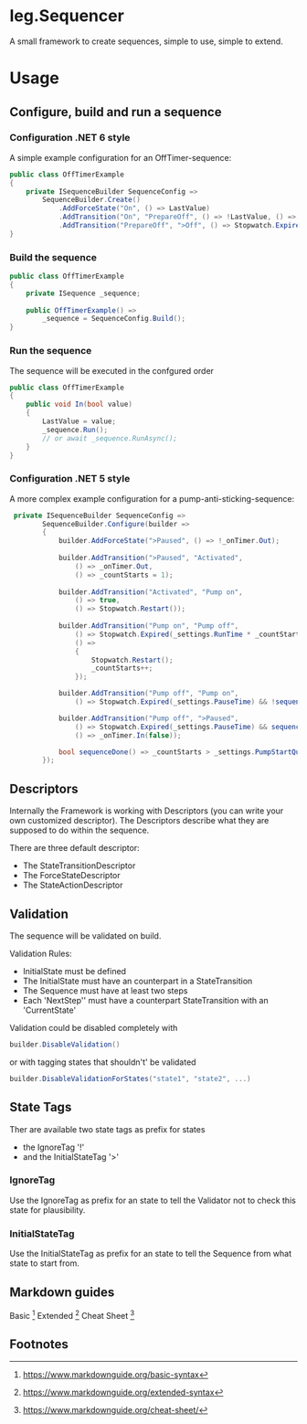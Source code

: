 # Ieg.Sequencer

A small framework to create sequences, simple to use, simple to extend.

# Usage
## Configure, build and run a sequence
### Configuration .NET 6 style

A simple example configuration for an OffTimer-sequence:

```c#
public class OffTimerExample
{
    private ISequenceBuilder SequenceConfig =>
        SequenceBuilder.Create()
            .AddForceState("On", () => LastValue)
            .AddTransition("On", "PrepareOff", () => !LastValue, () => Stopwatch.Restart())
            .AddTransition("PrepareOff", ">Off", () => Stopwatch.Expired(MyTimeSpan));
}
```

### Build the sequence

```c#
public class OffTimerExample
{
    private ISequence _sequence;
	
    public OffTimerExample() =>
        _sequence = SequenceConfig.Build();
}
```

### Run the sequence

The sequence will be executed in the confgured order 

```c#
public class OffTimerExample
{
    public void In(bool value)
    {
        LastValue = value;
        _sequence.Run();
        // or await _sequence.RunAsync();
    }
}
```

### Configuration .NET 5 style

A more complex example configuration for a pump-anti-sticking-sequence:

```c#
 private ISequenceBuilder SequenceConfig =>
        SequenceBuilder.Configure(builder =>
        {
            builder.AddForceState(">Paused", () => !_onTimer.Out);
            
            builder.AddTransition(">Paused", "Activated",
                () => _onTimer.Out,
                () => _countStarts = 1);
            
            builder.AddTransition("Activated", "Pump on",
                () => true,
                () => Stopwatch.Restart());
            
            builder.AddTransition("Pump on", "Pump off",
                () => Stopwatch.Expired(_settings.RunTime * _countStarts.Factorial()),
                () =>
                {
                    Stopwatch.Restart();
                    _countStarts++;
                });

            builder.AddTransition("Pump off", "Pump on",
                () => Stopwatch.Expired(_settings.PauseTime) && !sequenceDone());

            builder.AddTransition("Pump off", ">Paused",
                () => Stopwatch.Expired(_settings.PauseTime) && sequenceDone(),
                () => _onTimer.In(false));

            bool sequenceDone() => _countStarts > _settings.PumpStartQuantity;
        });
```


## Descriptors

Internally the Framework is working with Descriptors (you can write your own customized descriptor).
The Descriptors describe what they are supposed to do within the sequence.

There are three default descriptor:
- The StateTransitionDescriptor
- The ForceStateDescriptor
- The StateActionDescriptor



## Validation

The sequence will be validated on build.

Validation Rules:

- InitialState must be defined
- The InitialState must have an counterpart in a StateTransition
- The Sequence must have at least two steps
- Each 'NextStep'' must have a counterpart StateTransition with an 'CurrentState'

Validation could be disabled completely with 
 ```C#
 builder.DisableValidation()
 ```
or with tagging states that shouldn't' be validated
 ```C#
 builder.DisableValidationForStates("state1", "state2", ...)
 ```



## State Tags

Ther are available two state tags as prefix for states
- the IgnoreTag '!'
- and the InitialStateTag '>'

### IgnoreTag
Use the IgnoreTag as prefix for an state to tell the Validator not to check this state for plausibility.

### InitialStateTag
Use the InitialStateTag as prefix for an state to tell the Sequence from what state to start from.



## Markdown guides 

Basic [^md_basic]
Extended [^md_extended]
Cheat Sheet [^md_cheat]



## Footnotes

[^md_basic]: https://www.markdownguide.org/basic-syntax
[^md_extended]: https://www.markdownguide.org/extended-syntax
[^md_cheat]:https://www.markdownguide.org/cheat-sheet/
